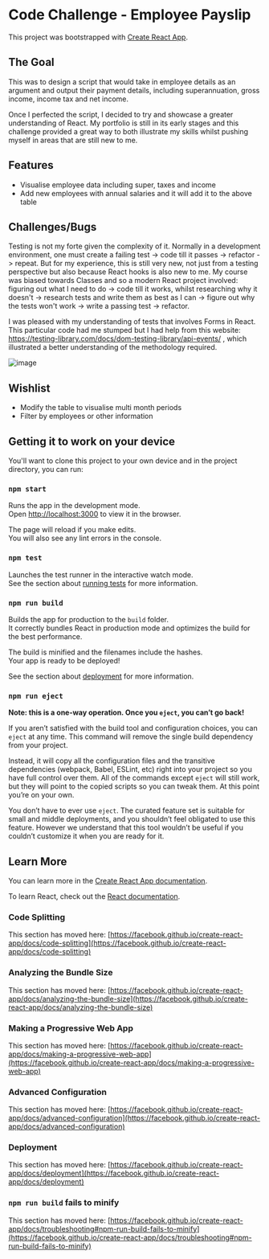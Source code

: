 # Code Challenge - Employee Payslip

This project was bootstrapped with [Create React App](https://github.com/facebook/create-react-app).

## The Goal
This was to design a script that would take in employee details as an argument and output their payment details, including superannuation, gross income, income tax and net income. 

Once I perfected the script, I decided to try and showcase a greater understanding of React. My portfolio is still in its early stages and this challenge provided a great way to both illustrate my skills whilst pushing myself in areas that are still new to me.



## Features

- Visualise employee data including super, taxes and income
- Add new employees with annual salaries and it will add it to the above table


## Challenges/Bugs

Testing is not my forte given the complexity of it. Normally in a development environment, one must create a failing test -> code till it passes -> refactor -> repeat.
But for my experience, this is still very new, not just from a testing perspective but also because React hooks is also new to me. My course was biased towards Classes and so a modern React project involved: figuring out what I need to do -> code till it works, whilst researching why it doesn't -> research tests and write them as best as I can -> figure out why the tests won't work -> write a passing test -> refactor. 

I was pleased with my understanding of tests that involves Forms in React. This particular code had me stumped but I had help from this website: https://testing-library.com/docs/dom-testing-library/api-events/ , which illustrated a better understanding of the methodology required.

![image](https://user-images.githubusercontent.com/73462489/124377437-40f49f80-dcef-11eb-8241-aabc29b32091.png)



## Wishlist

- Modify the table to visualise multi month periods
- Filter by employees or other information


## Getting it to work on your device

You'll want to clone this project to your own device and in the project directory, you can run:

### `npm start`

Runs the app in the development mode.\
Open [http://localhost:3000](http://localhost:3000) to view it in the browser.

The page will reload if you make edits.\
You will also see any lint errors in the console.

### `npm test`

Launches the test runner in the interactive watch mode.\
See the section about [running tests](https://facebook.github.io/create-react-app/docs/running-tests) for more information.

### `npm run build`

Builds the app for production to the `build` folder.\
It correctly bundles React in production mode and optimizes the build for the best performance.

The build is minified and the filenames include the hashes.\
Your app is ready to be deployed!

See the section about [deployment](https://facebook.github.io/create-react-app/docs/deployment) for more information.

### `npm run eject`

**Note: this is a one-way operation. Once you `eject`, you can’t go back!**

If you aren’t satisfied with the build tool and configuration choices, you can `eject` at any time. This command will remove the single build dependency from your project.

Instead, it will copy all the configuration files and the transitive dependencies (webpack, Babel, ESLint, etc) right into your project so you have full control over them. All of the commands except `eject` will still work, but they will point to the copied scripts so you can tweak them. At this point you’re on your own.

You don’t have to ever use `eject`. The curated feature set is suitable for small and middle deployments, and you shouldn’t feel obligated to use this feature. However we understand that this tool wouldn’t be useful if you couldn’t customize it when you are ready for it.

## Learn More

You can learn more in the [Create React App documentation](https://facebook.github.io/create-react-app/docs/getting-started).

To learn React, check out the [React documentation](https://reactjs.org/).

### Code Splitting

This section has moved here: [https://facebook.github.io/create-react-app/docs/code-splitting](https://facebook.github.io/create-react-app/docs/code-splitting)

### Analyzing the Bundle Size

This section has moved here: [https://facebook.github.io/create-react-app/docs/analyzing-the-bundle-size](https://facebook.github.io/create-react-app/docs/analyzing-the-bundle-size)

### Making a Progressive Web App

This section has moved here: [https://facebook.github.io/create-react-app/docs/making-a-progressive-web-app](https://facebook.github.io/create-react-app/docs/making-a-progressive-web-app)

### Advanced Configuration

This section has moved here: [https://facebook.github.io/create-react-app/docs/advanced-configuration](https://facebook.github.io/create-react-app/docs/advanced-configuration)

### Deployment

This section has moved here: [https://facebook.github.io/create-react-app/docs/deployment](https://facebook.github.io/create-react-app/docs/deployment)

### `npm run build` fails to minify

This section has moved here: [https://facebook.github.io/create-react-app/docs/troubleshooting#npm-run-build-fails-to-minify](https://facebook.github.io/create-react-app/docs/troubleshooting#npm-run-build-fails-to-minify)
